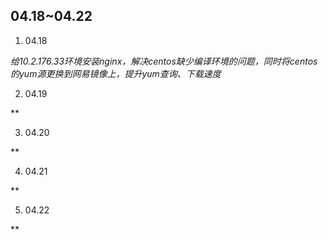 ## 04.18~04.22
1. 04.18
  
  *给10.2.176.33环境安装nginx，解决centos缺少编译环境的问题，同时将centos的yum源更换到网易镜像上，提升yum查询、下载速度*

2. 04.19
  
  **

3. 04.20
  
  **

4. 04.21

  **

5. 04.22

  **

